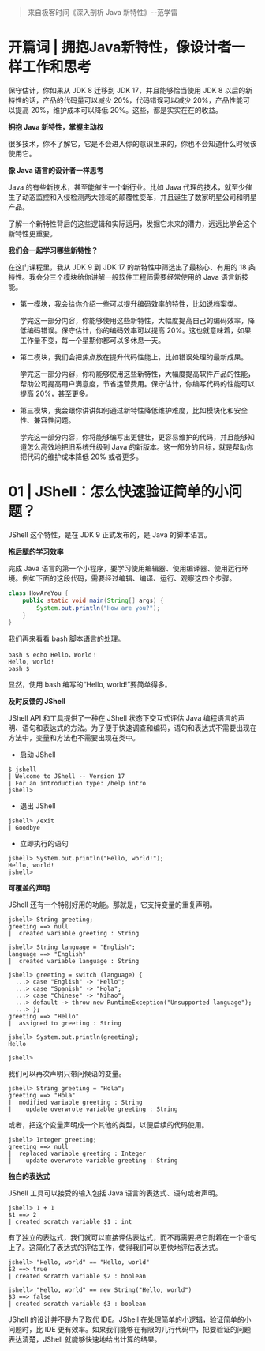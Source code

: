 > 来自极客时间《深入剖析 Java 新特性》--范学雷

# 开篇词 | 拥抱Java新特性，像设计者一样工作和思考

保守估计，你如果从 JDK 8 迁移到 JDK 17，并且能够恰当使用 JDK 8 以后的新特性的话，产品的代码量可以减少 20%，代码错误可以减少 20%，产品性能可以提高 20%，维护成本可以降低 20%。这些，都是实实在在的收益。

**拥抱 Java 新特性，掌握主动权**

很多技术，你不了解它，它是不会进入你的意识里来的，你也不会知道什么时候该使用它。

**像 Java 语言的设计者一样思考**

Java 的有些新技术，甚至能催生一个新行业。比如 Java 代理的技术，就至少催生了动态监控和入侵检测两大领域的颠覆性变革，并且诞生了数家明星公司和明星产品。

了解一个新特性背后的这些逻辑和实际运用，发掘它未来的潜力，远远比学会这个新特性更重要。

**我们会一起学习哪些新特性？**

在这门课程里，我从 JDK 9 到 JDK 17 的新特性中筛选出了最核心、有用的 18 条特性。我会分三个模块给你讲解一般软件工程师需要经常使用的 Java 语言新技能。

- 第一模块，我会给你介绍一些可以提升编码效率的特性，比如说档案类。

  学完这一部分内容，你能够使用这些新特性，大幅度提高自己的编码效率，降低编码错误。保守估计，你的编码效率可以提高 20%。这也就意味着，如果工作量不变，每一个星期你都可以多休息一天。

- 第二模块，我们会把焦点放在提升代码性能上，比如错误处理的最新成果。

  学完这一部分内容，你将能够使用这些新特性，大幅度提高软件产品的性能，帮助公司提高用户满意度，节省运营费用。保守估计，你编写代码的性能可以提高 20%，甚至更多。

- 第三模块，我会跟你讲讲如何通过新特性降低维护难度，比如模块化和安全性、兼容性问题。

  学完这一部分内容，你将能够编写出更健壮，更容易维护的代码，并且能够知道怎么高效地把旧系统升级到 Java 的新版本。这一部分的目标，就是帮助你把代码的维护成本降低 20% 或者更多。

# 01 | JShell：怎么快速验证简单的小问题？

JShell 这个特性，是在 JDK 9 正式发布的，是 Java 的脚本语言。

**拖后腿的学习效率**

完成 Java 语言的第一个小程序，要学习使用编辑器、使用编译器、使用运行环境。例如下面的这段代码，需要经过编辑、编译、运行、观察这四个步骤。

```java
class HowAreYou {
    public static void main(String[] args) {
        System.out.println("How are you?");
    }
}
```

我们再来看看 bash 脚本语言的处理。

```shell
bash $ echo Hello，World！
Hello, world!
bash $
```

显然，使用 bash 编写的“Hello, world!”要简单得多。

**及时反馈的 JShell**

JShell API 和工具提供了一种在 JShell 状态下交互式评估 Java 编程语言的声明、语句和表达式的方法。为了便于快速调查和编码，语句和表达式不需要出现在方法中，变量和方法也不需要出现在类中。

- 启动 JShell

```shell
$ jshell
| Welcome to JShell -- Version 17
| For an introduction type: /help intro
jshell>
```

- 退出 JShell

```shell
jshell> /exit
| Goodbye
```

- 立即执行的语句

```shell
jshell> System.out.println("Hello, world!");
Hello, world!
jshell>
```

**可覆盖的声明**

JShell 还有一个特别好用的功能。那就是，它支持变量的重复声明。

```shell
jshell> String greeting;
greeting ==> null
|  created variable greeting : String

jshell> String language = "English";
language ==> "English"
|  created variable language : String

jshell> greeting = switch (language) {
  ...> case "English" -> "Hello";
  ...> case "Spanish" -> "Hola";
  ...> case "Chinese" -> "Nihao";
  ...> default -> throw new RuntimeException("Unsupported language");
  ...> };
greeting ==> "Hello"
|  assigned to greeting : String

jshell> System.out.println(greeting);
Hello

jshell>
```

我们可以再次声明只带问候语的变量。

```shell
jshell> String greeting = "Hola";
greeting ==> "Hola"
|  modified variable greeting : String
|    update overwrote variable greeting : String
```

或者，把这个变量声明成一个其他的类型，以便后续的代码使用。

```shell
jshell> Integer greeting;
greeting ==> null
|  replaced variable greeting : Integer
|    update overwrote variable greeting : String
```

**独白的表达式**

JShell 工具可以接受的输入包括 Java 语言的表达式、语句或者声明。

```shell
jshell> 1 + 1
$1 ==> 2
| created scratch variable $1 : int
```

有了独立的表达式，我们就可以直接评估表达式，而不再需要把它附着在一个语句上了。这简化了表达式的评估工作，使得我们可以更快地评估表达式。

```shell
jshell> "Hello, world" == "Hello, world"
$2 ==> true
| created scratch variable $2 : boolean

jshell> "Hello, world" == new String("Hello, world")
$3 ==> false
| created scratch variable $3 : boolean
```

JShell 的设计并不是为了取代 IDE。JShell 在处理简单的小逻辑，验证简单的小问题时，比 IDE 更有效率。如果我们能够在有限的几行代码中，把要验证的问题表达清楚，JShell 就能够快速地给出计算的结果。



